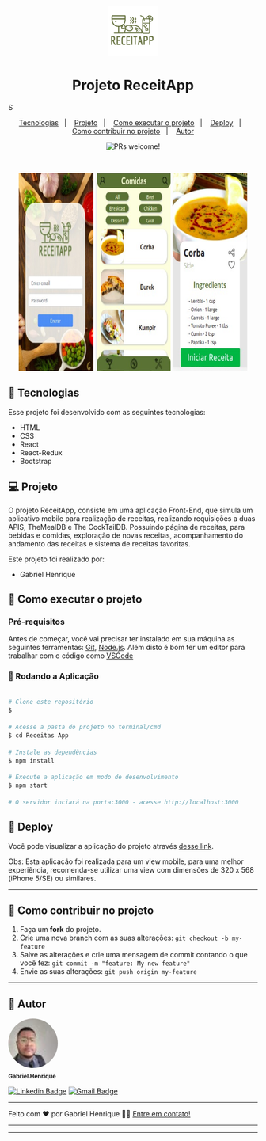 <div align="center">
 <img alt="logo" src="./src/images/logoreceitapp.png" width="100px">
</div>

<h1 align="center">
  Projeto ReceitApp
</h1>S

<p align="center">
  <a href="#-tecnologias">Tecnologias</a>&nbsp;&nbsp;&nbsp;|&nbsp;&nbsp;&nbsp;
  <a href="#-projeto">Projeto</a>&nbsp;&nbsp;&nbsp;|&nbsp;&nbsp;&nbsp;
  <a href="#-como-executar-o-projeto">Como executar o projeto</a>&nbsp;&nbsp;&nbsp;|&nbsp;&nbsp;&nbsp;
  <a href="#-deploy">Deploy</a>&nbsp;&nbsp;&nbsp;|&nbsp;&nbsp;&nbsp;
  <a href="#-como-contribuir-no-projeto">Como contribuir no projeto</a>&nbsp;&nbsp;&nbsp;|&nbsp;&nbsp;&nbsp;
  <a href="#-autor">Autor</a>
</p>

<p align="center">
 <img src="https://img.shields.io/static/v1?label=PRs&message=welcome&color=49AA26&labelColor=000000" alt="PRs welcome!" />
</p>

<br>

<p align="center">
  <img alt="Projeto_1" src="./public/ReceitApp_1.jpeg" height="400px" width="30%">
  <img alt="Projeto_2" src="./public/ReceitApp_2.jpeg" height="400px" width="30%">
  <img alt="Projeto_3" src="./public/ReceitApp_3.jpeg" height="400px" width="30%">
</p>

## 🚀 Tecnologias

Esse projeto foi desenvolvido com as seguintes tecnologias:

- HTML
- CSS
- React
- React-Redux
- Bootstrap

## 💻 Projeto

O projeto ReceitApp, consiste em uma aplicação Front-End, que simula um aplicativo mobile para realização de receitas, realizando requisições a duas APIS, TheMealDB e The CockTailDB. Possuindo página de receitas, para bebidas e comidas, exploração de novas receitas, acompanhamento do andamento das receitas e sistema de receitas favoritas.

Este projeto foi realizado por:
- Gabriel Henrique
## 🚀 Como executar o projeto

### Pré-requisitos

Antes de começar, você vai precisar ter instalado em sua máquina as seguintes ferramentas:
[Git](https://git-scm.com), [Node.js](https://nodejs.org/en/). 
Além disto é bom ter um editor para trabalhar com o código como [VSCode](https://code.visualstudio.com/)

### 🎲 Rodando a Aplicação

```bash

# Clone este repositório
$ 

# Acesse a pasta do projeto no terminal/cmd
$ cd Receitas App

# Instale as dependências
$ npm install

# Execute a aplicação em modo de desenvolvimento
$ npm start

# O servidor inciará na porta:3000 - acesse http://localhost:3000

```

## 🔖 Deploy

Você pode visualizar a aplicação do projeto através [desse link](https://gabrielheb.github.io/ReceitasApp/).

Obs: Esta aplicação foi realizada para um view mobile, para uma melhor experiência, recomenda-se utilizar uma view com dimensões de 320 x 568 (iPhone 5/SE) ou similares. 

---

## 💪 Como contribuir no projeto

1. Faça um **fork** do projeto.
2. Crie uma nova branch com as suas alterações: `git checkout -b my-feature`
3. Salve as alterações e crie uma mensagem de commit contando o que você fez: `git commit -m "feature: My new feature"`
4. Envie as suas alterações: `git push origin my-feature`

---

## 🦸 Autor


<a href="">
 <img style="border-radius: 50%;" src="./public/profile.jpeg" width="100px;" alt=""/>
 <br />
 <sub><b>Gabriel Henrique</b></sub></a>
 <br />
 
[![Linkedin Badge](https://img.shields.io/badge/-Gabriel-blue?style=flat-square&logo=Linkedin&logoColor=white&link=https://https://br.linkedin.com/in/gabriel-henrique-7939b3304/)](https://br.linkedin.com/in/gabriel-henrique-7939b3304/) 
[![Gmail Badge](https://img.shields.io/badge/-Gabriel-c14438?style=flat-square&logo=Gmail&logoColor=white&link=mailto:gabsheb@gmail.com)](mailto:gabsheb@gmail.com)

---

Feito com ❤️ por Gabriel Henrique 👋🏽 [Entre em contato!](https://br.linkedin.com/in/gabriel-henrique-7939b3304)

---
---
